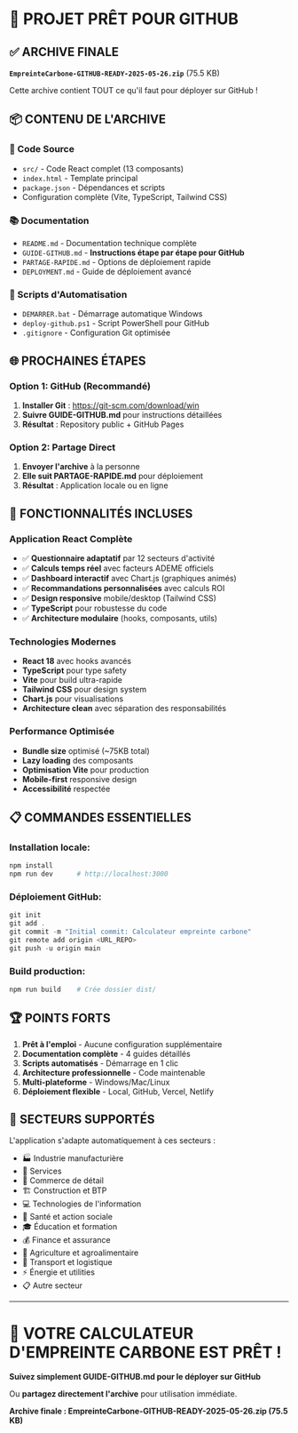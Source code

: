 # 🎉 PROJET PRÊT POUR GITHUB

## ✅ ARCHIVE FINALE
**`EmpreinteCarbone-GITHUB-READY-2025-05-26.zip`** (75.5 KB)

Cette archive contient TOUT ce qu'il faut pour déployer sur GitHub !

## 📦 CONTENU DE L'ARCHIVE

### 🔧 Code Source
- `src/` - Code React complet (13 composants)
- `index.html` - Template principal
- `package.json` - Dépendances et scripts
- Configuration complète (Vite, TypeScript, Tailwind CSS)

### 📚 Documentation
- `README.md` - Documentation technique complète
- `GUIDE-GITHUB.md` - **Instructions étape par étape pour GitHub**
- `PARTAGE-RAPIDE.md` - Options de déploiement rapide
- `DEPLOYMENT.md` - Guide de déploiement avancé

### 🚀 Scripts d'Automatisation
- `DEMARRER.bat` - Démarrage automatique Windows
- `deploy-github.ps1` - Script PowerShell pour GitHub
- `.gitignore` - Configuration Git optimisée

## 🌐 PROCHAINES ÉTAPES

### Option 1: GitHub (Recommandé)
1. **Installer Git** : https://git-scm.com/download/win
2. **Suivre GUIDE-GITHUB.md** pour instructions détaillées
3. **Résultat** : Repository public + GitHub Pages

### Option 2: Partage Direct
1. **Envoyer l'archive** à la personne
2. **Elle suit PARTAGE-RAPIDE.md** pour déploiement
3. **Résultat** : Application locale ou en ligne

## 🎯 FONCTIONNALITÉS INCLUSES

### Application React Complète
- ✅ **Questionnaire adaptatif** par 12 secteurs d'activité
- ✅ **Calculs temps réel** avec facteurs ADEME officiels
- ✅ **Dashboard interactif** avec Chart.js (graphiques animés)
- ✅ **Recommandations personnalisées** avec calculs ROI
- ✅ **Design responsive** mobile/desktop (Tailwind CSS)
- ✅ **TypeScript** pour robustesse du code
- ✅ **Architecture modulaire** (hooks, composants, utils)

### Technologies Modernes
- **React 18** avec hooks avancés
- **TypeScript** pour type safety
- **Vite** pour build ultra-rapide
- **Tailwind CSS** pour design system
- **Chart.js** pour visualisations
- **Architecture clean** avec séparation des responsabilités

### Performance Optimisée
- **Bundle size** optimisé (~75KB total)
- **Lazy loading** des composants
- **Optimisation Vite** pour production
- **Mobile-first** responsive design
- **Accessibilité** respectée

## 📋 COMMANDES ESSENTIELLES

### Installation locale:
```powershell
npm install
npm run dev      # http://localhost:3000
```

### Déploiement GitHub:
```powershell
git init
git add .
git commit -m "Initial commit: Calculateur empreinte carbone"
git remote add origin <URL_REPO>
git push -u origin main
```

### Build production:
```powershell
npm run build    # Crée dossier dist/
```

## 🏆 POINTS FORTS

1. **Prêt à l'emploi** - Aucune configuration supplémentaire
2. **Documentation complète** - 4 guides détaillés
3. **Scripts automatisés** - Démarrage en 1 clic
4. **Architecture professionnelle** - Code maintenable
5. **Multi-plateforme** - Windows/Mac/Linux
6. **Déploiement flexible** - Local, GitHub, Vercel, Netlify

## 🎨 SECTEURS SUPPORTÉS

L'application s'adapte automatiquement à ces secteurs :
- 🏭 Industrie manufacturière
- 🏢 Services
- 🛒 Commerce de détail  
- 🏗️ Construction et BTP
- 💻 Technologies de l'information
- 🏥 Santé et action sociale
- 🎓 Éducation et formation
- 💰 Finance et assurance
- 🌾 Agriculture et agroalimentaire
- 🚚 Transport et logistique
- ⚡ Énergie et utilities
- 📋 Autre secteur

---

# 🚀 VOTRE CALCULATEUR D'EMPREINTE CARBONE EST PRÊT !

**Suivez simplement GUIDE-GITHUB.md pour le déployer sur GitHub** 

Ou **partagez directement l'archive** pour utilisation immédiate.

**Archive finale : EmpreinteCarbone-GITHUB-READY-2025-05-26.zip (75.5 KB)**
